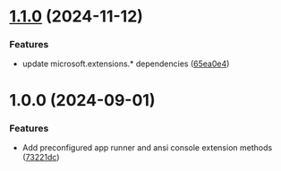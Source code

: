 # [1.1.0](https://github.com/3mpowered/CommandLine.Extensions/compare/v1.0.0...v1.1.0) (2024-11-12)


### Features

* update microsoft.extensions.* dependencies ([65ea0e4](https://github.com/3mpowered/CommandLine.Extensions/commit/65ea0e4466679934ad2af59774a4cde0bcdb0261))

# 1.0.0 (2024-09-01)


### Features

* Add preconfigured app runner and ansi console extension methods ([73221dc](https://github.com/3mpowered/CommandLine.Extensions/commit/73221dc359100eacb1d5986277a05afb01a0c364))
